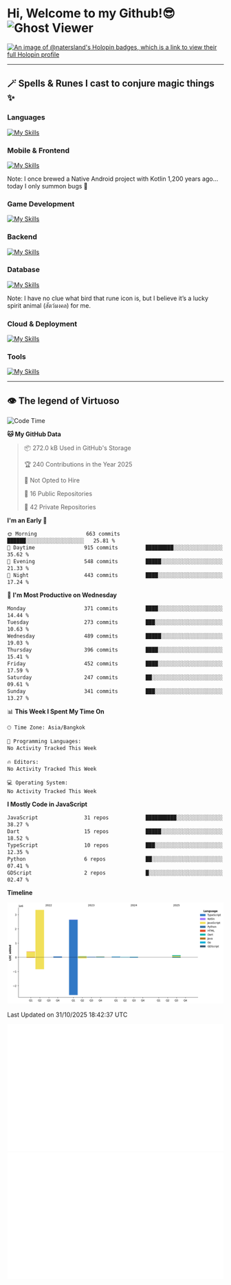 # Hi, Welcome to my Github!😎 ![Ghost Viewer](https://img.shields.io/badge/Unview_Profile-9999999999+-blueviolet)
[![An image of @natersland's Holopin badges, which is a link to view their full Holopin profile](https://holopin.me/natersland)](https://holopin.io/@natersland)

---

## 🪄 Spells & Runes I cast to conjure magic things ✨

### Languages
[![My Skills](https://skillicons.dev/icons?i=js,ts,css,py,dart,go)](https://skillicons.dev)

### Mobile & Frontend
[![My Skills](https://skillicons.dev/icons?i=flutter,nextjs,react,tailwind)](https://skillicons.dev)

Note: I once brewed a Native Android project with Kotlin 1,200 years ago… today I only summon bugs 🤣

### Game Development
[![My Skills](https://skillicons.dev/icons?i=godot)](https://skillicons.dev)

### Backend
[![My Skills](https://skillicons.dev/icons?i=nestjs,express,firebase,prisma,supabase)](https://skillicons.dev)

### Database
[![My Skills](https://skillicons.dev/icons?i=mongodb,redis,bevy)](https://skillicons.dev)

Note: I have no clue what bird that rune icon is, but I believe it’s a lucky spirit animal (สัตว์มงคล) for me.

### Cloud & Deployment
[![My Skills](https://skillicons.dev/icons?i=docker,gcp,vercel)](https://skillicons.dev)

### Tools
[![My Skills](https://skillicons.dev/icons?i=androidstudio,vscode,apple,figma,git,github,gitlab,jest,postman,vite,yarn)](https://skillicons.dev)

---

## 👁️ The legend of Virtuoso

<!--START_SECTION:waka-->
![Code Time](http://img.shields.io/badge/Code%20Time-813%20hrs%2013%20mins-blue)

**🐱 My GitHub Data** 

> 📦 272.0 kB Used in GitHub's Storage 
 > 
> 🏆 240 Contributions in the Year 2025
 > 
> 🚫 Not Opted to Hire
 > 
> 📜 16 Public Repositories 
 > 
> 🔑 42 Private Repositories 
 > 
**I'm an Early 🐤** 

```text
🌞 Morning                663 commits         ██████░░░░░░░░░░░░░░░░░░░   25.81 % 
🌆 Daytime                915 commits         █████████░░░░░░░░░░░░░░░░   35.62 % 
🌃 Evening                548 commits         █████░░░░░░░░░░░░░░░░░░░░   21.33 % 
🌙 Night                  443 commits         ████░░░░░░░░░░░░░░░░░░░░░   17.24 % 
```
📅 **I'm Most Productive on Wednesday** 

```text
Monday                   371 commits         ████░░░░░░░░░░░░░░░░░░░░░   14.44 % 
Tuesday                  273 commits         ███░░░░░░░░░░░░░░░░░░░░░░   10.63 % 
Wednesday                489 commits         █████░░░░░░░░░░░░░░░░░░░░   19.03 % 
Thursday                 396 commits         ████░░░░░░░░░░░░░░░░░░░░░   15.41 % 
Friday                   452 commits         ████░░░░░░░░░░░░░░░░░░░░░   17.59 % 
Saturday                 247 commits         ██░░░░░░░░░░░░░░░░░░░░░░░   09.61 % 
Sunday                   341 commits         ███░░░░░░░░░░░░░░░░░░░░░░   13.27 % 
```


📊 **This Week I Spent My Time On** 

```text
🕑︎ Time Zone: Asia/Bangkok

💬 Programming Languages: 
No Activity Tracked This Week

🔥 Editors: 
No Activity Tracked This Week

💻 Operating System: 
No Activity Tracked This Week
```

**I Mostly Code in JavaScript** 

```text
JavaScript               31 repos            ██████████░░░░░░░░░░░░░░░   38.27 % 
Dart                     15 repos            █████░░░░░░░░░░░░░░░░░░░░   18.52 % 
TypeScript               10 repos            ███░░░░░░░░░░░░░░░░░░░░░░   12.35 % 
Python                   6 repos             ██░░░░░░░░░░░░░░░░░░░░░░░   07.41 % 
GDScript                 2 repos             █░░░░░░░░░░░░░░░░░░░░░░░░   02.47 % 
```



**Timeline**

![Lines of Code chart](https://raw.githubusercontent.com/natersland/natersland/master/assets/bar_graph.png)


 Last Updated on 31/10/2025 18:42:37 UTC
<!--END_SECTION:waka-->

![](https://raw.githubusercontent.com/natersland/my-github-stat/master/generated/languages.svg#gh-dark-mode-only)
![](https://raw.githubusercontent.com/natersland/my-github-stat/master/generated/overview.svg#gh-dark-mode-only)

 </br>
